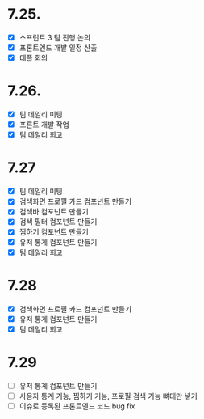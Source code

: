 # 7.25.

- [x] 스프린트 3 팀 진행 논의
- [x] 프론트엔드 개발 일정 산출
- [x] 데플 회의

# 7.26.

- [x] 팀 데일리 미팅
- [x] 프론트 개발 작업
- [x] 팀 데일리 회고

# 7.27

- [x] 팀 데일리 미팅
- [x] 검색화면 프로필 카드 컴포넌트 만들기
- [x] 검색바 컴포넌트 만들기
- [x] 검색 필터 컴포넌트 만들기
- [x] 찜하기 컴포넌트 만들기
- [x] 유저 통계 컴포넌트 만들기
- [x] 팀 데일리 회고

# 7.28

- [x] 검색화면 프로필 카드 컴포넌트 만들기
- [x] 유저 통계 컴포넌트 만들기
- [x] 팀 데일리 회고

# 7.29

- [ ] 유저 통계 컴포넌트 만들기
- [ ] 사용자 통계 기능, 찜하기 기능, 프로필 검색 기능 뼈대만 넣기
- [ ] 이슈로 등록된 프론트엔드 코드 bug fix
